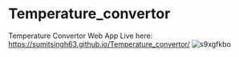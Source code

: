 # Temperature_convertor
Temperature Convertor Web App Live here: https://sumitsingh63.github.io/Temperature_convertor/
![s9xgfkbo](https://github.com/sumitsingh63/Temperature_convertor/assets/114753977/ab8325a2-e32c-4492-9c0a-8ec8166aa222)

